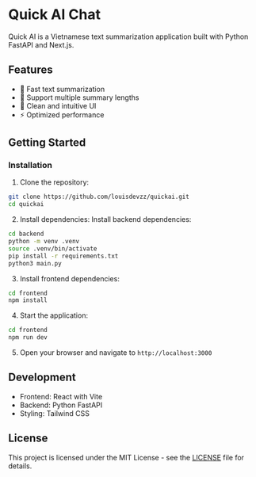 # Quick AI Chat

Quick AI is a Vietnamese text summarization application built with Python FastAPI and Next.js.

## Features

- 🚀 Fast text summarization
- 📄 Support multiple summary lengths
- 🎨 Clean and intuitive UI
- ⚡ Optimized performance

## Getting Started

### Installation

1. Clone the repository:
```bash
git clone https://github.com/louisdevzz/quickai.git
cd quickai
```
2. Install dependencies:
Install backend dependencies:
```bash
cd backend
python -m venv .venv
source .venv/bin/activate
pip install -r requirements.txt
python3 main.py
```
3. Install frontend dependencies:
```bash
cd frontend
npm install
```
4. Start the application:
```bash
cd frontend
npm run dev
```

5. Open your browser and navigate to `http://localhost:3000`

## Development

- Frontend: React with Vite
- Backend: Python FastAPI
- Styling: Tailwind CSS

## License

This project is licensed under the MIT License - see the [LICENSE](LICENSE) file for details.